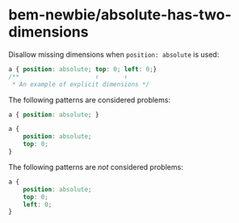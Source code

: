 # bem-newbie/absolute-has-two-dimensions

Disallow missing dimensions when `position: absolute` is used:

```css
a { position: absolute; top: 0; left: 0;}
/**                     ↑       ↑
 * An example of explicit dimensions */
```

The following patterns are considered problems:

```css
a { position: absolute; }

a {
    position: absolute;
    top: 0;
}
```

The following patterns are *not* considered problems:

```css
a {
    position: absolute;
    top: 0;
    left: 0;
}
```
